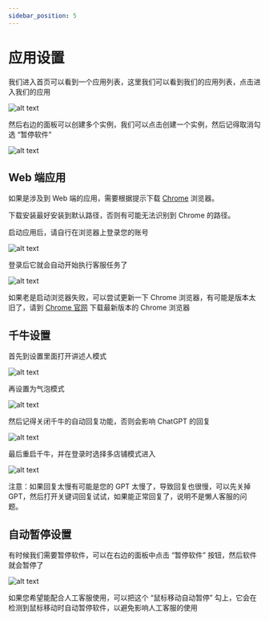 ```yaml
---
sidebar_position: 5
---
```


# 应用设置

我们进入首页可以看到一个应用列表，这里我们可以看到我们的应用列表，点击进入我们的应用

![alt text](image.png)

然后右边的面板可以创建多个实例，我们可以点击创建一个实例，然后记得取消勾选 “暂停软件”

![alt text](image-1.png)

## Web 端应用
如果是涉及到 Web 端的应用，需要根据提示下载 [Chrome](https://www.google.cn/chrome/) 浏览器。

下载安装最好安装到默认路径，否则有可能无法识别到 Chrome 的路径。

启动应用后，请自行在浏览器上登录您的账号

![alt text](image-2.png)

登录后它就会自动开始执行客服任务了

![alt text](image-3.png)

如果老是启动浏览器失败，可以尝试更新一下 Chrome 浏览器，有可能是版本太旧了，请到 [Chrome 官网](https://www.google.cn/chrome/) 下载最新版本的 Chrome 浏览器

## 千牛设置
首先到设置里面打开讲述人模式

![alt text](./docs/qianniu_settings_1.png)

再设置为气泡模式

![alt text](image-9.png)

然后记得关闭千牛的自动回复功能，否则会影响 ChatGPT 的回复

![alt text](de7ac4b6-8d29-49e2-a189-d60a58ddf37b.png)

最后重启千牛，并在登录时选择多店铺模式进入

![alt text](./docs/qianniu_settings_2.png)

注意：如果回复太慢有可能是您的 GPT 太慢了，导致回复也很慢，可以先关掉 GPT，然后打开关键词回复试试，如果能正常回复了，说明不是懒人客服的问题。 

## 自动暂停设置
有时候我们需要暂停软件，可以在右边的面板中点击 “暂停软件” 按钮，然后软件就会暂停了

![alt text](image-4.png)

如果您希望能配合人工客服使用，可以把这个 “鼠标移动自动暂停” 勾上，它会在检测到鼠标移动时自动暂停软件，以避免影响人工客服的使用